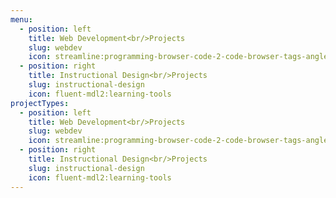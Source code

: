 ```yaml
---
menu:
  - position: left
    title: Web Development<br/>Projects
    slug: webdev
    icon: streamline:programming-browser-code-2-code-browser-tags-angle-programming-bracket
  - position: right
    title: Instructional Design<br/>Projects
    slug: instructional-design
    icon: fluent-mdl2:learning-tools
projectTypes:
  - position: left
    title: Web Development<br/>Projects
    slug: webdev
    icon: streamline:programming-browser-code-2-code-browser-tags-angle-programming-bracket
  - position: right
    title: Instructional Design<br/>Projects
    slug: instructional-design
    icon: fluent-mdl2:learning-tools
---
```

